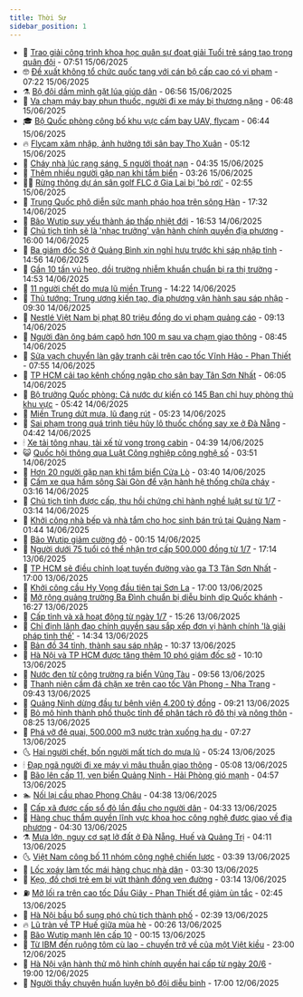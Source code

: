 ```yaml
---
title: Thời Sự
sidebar_position: 1
---
```


<!-- vnexpress-thoi-su:START -->
- 🦒 [Trao giải công trình khoa học quân sự đoạt giải Tuổi trẻ sáng tạo trong quân đội](https://vnexpress.net/trao-giai-cong-trinh-khoa-hoc-quan-su-doat-giai-tuoi-tre-sang-tao-trong-quan-doi-4899070.html) - 07:51 15/06/2025
- 🤓 [Đề xuất không tổ chức quốc tang với cán bộ cấp cao có vi phạm](https://vnexpress.net/de-xuat-khong-to-chuc-quoc-tang-voi-can-bo-cap-cao-co-vi-pham-4899046.html) - 07:22 15/06/2025
- ⚗️ [Bộ đội dầm mình gặt lúa giúp dân](https://vnexpress.net/bo-doi-dam-minh-gat-lua-giup-dan-4899052.html) - 06:56 15/06/2025
- 🌊 [Va chạm máy bay phun thuốc, người đi xe máy bị thương nặng](https://vnexpress.net/va-cham-may-bay-phun-thuoc-nguoi-di-xe-may-bi-thuong-nang-4899051.html) - 06:48 15/06/2025
- 🎓 [Bộ Quốc phòng công bố khu vực cấm bay UAV, flycam](https://vnexpress.net/bo-quoc-phong-cong-bo-khu-vuc-cam-bay-uav-flycam-4899062.html) - 06:44 15/06/2025
- 🔥 [Flycam xâm nhập, ảnh hưởng tới sân bay Thọ Xuân](https://vnexpress.net/flycam-xam-nhap-anh-huong-toi-san-bay-tho-xuan-4899045.html) - 05:12 15/06/2025
- 🦏 [Cháy nhà lúc rạng sáng, 5 người thoát nạn](https://vnexpress.net/chay-nha-luc-rang-sang-5-nguoi-thoat-nan-4899037.html) - 04:35 15/06/2025
- 👺 [Thêm nhiều người gặp nạn khi tắm biển](https://vnexpress.net/them-nhieu-nguoi-gap-nan-khi-tam-bien-4899007.html) - 03:26 15/06/2025
- 🧑‍🏫 [Rừng thông dự án sân golf FLC ở Gia Lai bị &#39;bỏ rơi&#39;](https://vnexpress.net/rung-thong-du-an-san-golf-flc-o-gia-lai-bi-bo-roi-4898972.html) - 02:55 15/06/2025
- 🚦 [Trung Quốc phô diễn sức mạnh pháo hoa trên sông Hàn](https://vnexpress.net/trung-quoc-pho-dien-suc-manh-phao-hoa-tren-song-han-4898949.html) - 17:32 14/06/2025
- 🎉 [Bão Wutip suy yếu thành áp thấp nhiệt đới](https://vnexpress.net/bao-wutip-suy-yeu-thanh-ap-thap-nhiet-doi-4898896.html) - 16:53 14/06/2025
- 🦒 [Chủ tịch tỉnh sẽ là &#39;nhạc trưởng&#39; vận hành chính quyền địa phương](https://vnexpress.net/chu-tich-tinh-se-la-nhac-truong-van-hanh-chinh-quyen-dia-phuong-4898941.html) - 16:00 14/06/2025
- 🤗 [Ba giám đốc Sở ở Quảng Bình xin nghỉ hưu trước khi sáp nhập tỉnh](https://vnexpress.net/ba-giam-doc-so-o-quang-binh-xin-nghi-huu-truoc-khi-sap-nhap-tinh-4898927.html) - 14:56 14/06/2025
- 💼 [Gần 10 tấn vú heo, dồi trường nhiễm khuẩn chuẩn bị ra thị trường](https://vnexpress.net/gan-10-tan-vu-heo-doi-truong-nhiem-khuan-chuan-bi-ra-thi-truong-4898929.html) - 14:53 14/06/2025
- 🤩 [11 người chết do mưa lũ miền Trung](https://vnexpress.net/11-nguoi-chet-do-mua-lu-mien-trung-4898923.html) - 14:22 14/06/2025
- 🤡 [Thủ tướng: Trung ương kiến tạo, địa phương vận hành sau sáp nhập](https://vnexpress.net/thu-tuong-trung-uong-kien-tao-dia-phuong-van-hanh-sau-sap-nhap-4898870.html) - 09:30 14/06/2025
- 💯 [Nestlé Việt Nam bị phạt 80 triệu đồng do vi phạm quảng cáo](https://vnexpress.net/nestle-viet-nam-bi-phat-80-trieu-dong-do-vi-pham-quang-cao-4898871.html) - 09:13 14/06/2025
- 👺 [Người đàn ông bám capô hơn 100 m sau va chạm giao thông](https://vnexpress.net/nguoi-dan-ong-bam-capo-hon-100-m-sau-va-cham-giao-thong-4898830.html) - 08:45 14/06/2025
- 🌮 [Sửa vạch chuyển làn gây tranh cãi trên cao tốc Vĩnh Hảo - Phan Thiết](https://vnexpress.net/sua-vach-chuyen-lan-gay-tranh-cai-tren-cao-toc-vinh-hao-phan-thiet-4898834.html) - 07:55 14/06/2025
- 🥸 [TP HCM cải tạo kênh chống ngập cho sân bay Tân Sơn Nhất](https://vnexpress.net/tp-hcm-cai-tao-kenh-chong-ngap-cho-san-bay-tan-son-nhat-4898818.html) - 06:05 14/06/2025
- 🐻 [Bộ trưởng Quốc phòng: Cả nước dự kiến có 145 Ban chỉ huy phòng thủ khu vực](https://vnexpress.net/bo-truong-quoc-phong-ca-nuoc-du-kien-co-145-ban-chi-huy-phong-thu-khu-vuc-4898803.html) - 05:42 14/06/2025
- 👀 [Miền Trung dứt mưa, lũ đang rút](https://vnexpress.net/mien-trung-dut-mua-lu-dang-rut-4898774.html) - 05:23 14/06/2025
- 🤔 [Sai phạm trong quá trình tiêu hủy lô thuốc chống say xe ở Đà Nẵng](https://vnexpress.net/sai-pham-trong-qua-trinh-tieu-huy-lo-thuoc-chong-say-xe-o-da-nang-4898753.html) - 04:42 14/06/2025
- 🕯 [Xe tải tông nhau, tài xế tử vong trong cabin](https://vnexpress.net/xe-tai-tong-nhau-tai-xe-tu-vong-trong-cabin-4898772.html) - 04:39 14/06/2025
- 😺 [Quốc hội thông qua Luật Công nghiệp công nghệ số](https://vnexpress.net/quoc-hoi-thong-qua-luat-cong-nghiep-cong-nghe-so-4898730.html) - 03:51 14/06/2025
- 🦆 [Hơn 20 người gặp nạn khi tắm biển Cửa Lò](https://vnexpress.net/hon-20-nguoi-gap-nan-khi-tam-bien-cua-lo-4898759.html) - 03:40 14/06/2025
- 🧰 [Cấm xe qua hầm sông Sài Gòn để vận hành hệ thống chữa cháy](https://vnexpress.net/cam-xe-qua-ham-song-sai-gon-de-van-hanh-he-thong-chua-chay-4898757.html) - 03:16 14/06/2025
- 🦍 [Chủ tịch tỉnh được cấp, thu hồi chứng chỉ hành nghề luật sư từ 1/7](https://vnexpress.net/chu-tich-tinh-duoc-cap-thu-hoi-chung-chi-hanh-nghe-luat-su-tu-1-7-4898731.html) - 03:14 14/06/2025
- 🧰 [Khởi công nhà bếp và nhà tắm cho học sinh bán trú tại Quảng Nam](https://vnexpress.net/khoi-cong-nha-bep-va-nha-tam-cho-hoc-sinh-ban-tru-tai-quang-nam-4898670.html) - 01:44 14/06/2025
- 💃 [Bão Wutip giảm cường độ](https://vnexpress.net/bao-wutip-giam-cuong-do-4898671.html) - 00:15 14/06/2025
- 🧰 [Người dưới 75 tuổi có thể nhận trợ cấp 500.000 đồng từ 1/7](https://vnexpress.net/nguoi-duoi-75-tuoi-co-the-nhan-tro-cap-500-000-dong-tu-1-7-4898588.html) - 17:14 13/06/2025
- 🚀 [TP HCM sẽ điều chỉnh loạt tuyến đường vào ga T3 Tân Sơn Nhất](https://vnexpress.net/tp-hcm-se-dieu-chinh-loat-tuyen-duong-vao-ga-t3-tan-son-nhat-4898629.html) - 17:00 13/06/2025
- 🎊 [Khởi công cầu Hy Vọng đầu tiên tại Sơn La](https://vnexpress.net/khoi-cong-cau-hy-vong-dau-tien-tai-son-la-4898510.html) - 17:00 13/06/2025
- 🤭 [Mở rộng quảng trường Ba Đình chuẩn bị diễu binh dịp Quốc khánh](https://vnexpress.net/mo-rong-quang-truong-ba-dinh-chuan-bi-dieu-binh-dip-quoc-khanh-4898654.html) - 16:27 13/06/2025
- 🤗 [Cấp tỉnh và xã hoạt động từ ngày 1/7](https://vnexpress.net/cap-tinh-va-xa-hoat-dong-tu-ngay-1-7-4898635.html) - 15:26 13/06/2025
- 🌈 [Chỉ định lãnh đạo chính quyền sau sắp xếp đơn vị hành chính &#39;là giải pháp tình thế&#39;](https://vnexpress.net/chi-dinh-lanh-dao-chinh-quyen-sau-sap-xep-don-vi-hanh-chinh-la-giai-phap-tinh-the-4898570.html) - 14:34 13/06/2025
- 🦣 [Bản đồ 34 tỉnh, thành sau sáp nhập](https://vnexpress.net/ban-do-34-tinh-thanh-sau-sap-nhap-4898576.html) - 10:37 13/06/2025
- 🎡 [Hà Nội và TP HCM được tăng thêm 10 phó giám đốc sở](https://vnexpress.net/ha-noi-va-tp-hcm-duoc-tang-them-10-pho-giam-doc-so-4898451.html) - 10:10 13/06/2025
- 🦏 [Nước đen từ công trường ra biển Vũng Tàu](https://vnexpress.net/nuoc-den-tu-cong-truong-ra-bien-vung-tau-4898438.html) - 09:56 13/06/2025
- 🎊 [Thanh niên cầm đá chặn xe trên cao tốc Vân Phong - Nha Trang](https://vnexpress.net/thanh-nien-cam-da-chan-xe-tren-cao-toc-van-phong-nha-trang-4898537.html) - 09:43 13/06/2025
- 🫶 [Quảng Ninh dừng đầu tư bệnh viện 4.200 tỷ đồng](https://vnexpress.net/quang-ninh-dung-dau-tu-benh-vien-4-200-ty-dong-4898119.html) - 09:21 13/06/2025
- 🤔 [Bỏ mô hình thành phố thuộc tỉnh để phân tách rõ đô thị và nông thôn](https://vnexpress.net/bo-mo-hinh-thanh-pho-thuoc-tinh-de-phan-tach-ro-do-thi-va-nong-thon-4898478.html) - 08:25 13/06/2025
- 🤠 [Phá vỡ đê quai, 500.000 m3 nước tràn xuống hạ du](https://vnexpress.net/pha-vo-de-quai-500-000-m3-nuoc-tran-xuong-ha-du-4898416.html) - 07:27 13/06/2025
- 🌜 [Hai người chết, bốn người mất tích do mưa lũ](https://vnexpress.net/hai-nguoi-chet-bon-nguoi-mat-tich-do-mua-lu-4898404.html) - 05:24 13/06/2025
- 🕯 [Đạp ngã người đi xe máy vì mâu thuẫn giao thông](https://vnexpress.net/dap-nga-nguoi-di-xe-may-vi-mau-thuan-giao-thong-4898407.html) - 05:08 13/06/2025
- 🤔 [Bão lên cấp 11, ven biển Quảng Ninh - Hải Phòng gió mạnh](https://vnexpress.net/bao-len-cap-11-ven-bien-quang-ninh-hai-phong-gio-manh-4898390.html) - 04:57 13/06/2025
- 🏊 [Nối lại cầu phao Phong Châu](https://vnexpress.net/noi-lai-cau-phao-phong-chau-4898379.html) - 04:38 13/06/2025
- 🌮 [Cấp xã được cấp sổ đỏ lần đầu cho người dân](https://vnexpress.net/cap-xa-duoc-cap-so-do-lan-dau-cho-nguoi-dan-4898357.html) - 04:33 13/06/2025
- 🫣 [Hàng chục thẩm quyền lĩnh vực khoa học công nghệ được giao về địa phương](https://vnexpress.net/hang-chuc-tham-quyen-linh-vuc-khoa-hoc-cong-nghe-duoc-giao-ve-dia-phuong-4898183.html) - 04:30 13/06/2025
- ⚗️ [Mưa lớn, nguy cơ sạt lở đất ở Đà Nẵng, Huế và Quảng Trị](https://vnexpress.net/mua-lon-nguy-co-sat-lo-dat-o-da-nang-hue-va-quang-tri-4898324.html) - 04:11 13/06/2025
- 🌜 [Việt Nam công bố 11 nhóm công nghệ chiến lược](https://vnexpress.net/viet-nam-cong-bo-11-nhom-cong-nghe-chien-luoc-4898310.html) - 03:39 13/06/2025
- 🌁 [Lốc xoáy làm tốc mái hàng chục nhà dân](https://vnexpress.net/loc-xoay-lam-toc-mai-hang-chuc-nha-dan-4898311.html) - 03:30 13/06/2025
- 🐲 [Kẹo, đồ chơi trẻ em bị vứt thành đống ven đường](https://vnexpress.net/keo-do-choi-tre-em-bi-vut-thanh-dong-ven-duong-4898237.html) - 03:14 13/06/2025
- ⛽️ [Mở lối ra trên cao tốc Dầu Giây - Phan Thiết để giảm ùn tắc](https://vnexpress.net/mo-loi-ra-tren-cao-toc-dau-giay-phan-thiet-de-giam-un-tac-4898109.html) - 02:45 13/06/2025
- 🗽 [Hà Nội bầu bổ sung phó chủ tịch thành phố](https://vnexpress.net/ha-noi-bau-bo-sung-pho-chu-tich-thanh-pho-4898174.html) - 02:39 13/06/2025
- 🔥 [Lũ tràn về TP Huế giữa mùa hè](https://vnexpress.net/lu-tran-ve-tp-hue-giua-mua-he-4898204.html) - 00:26 13/06/2025
- 💯 [Bão Wutip mạnh lên cấp 10](https://vnexpress.net/bao-wutip-manh-len-cap-10-4898200.html) - 00:15 13/06/2025
- 🦆 [Từ IBM đến ruộng tôm cù lao - chuyến trở về của một Việt kiều](https://vnexpress.net/tu-ibm-den-ruong-tom-cu-lao-chuyen-tro-ve-cua-mot-viet-kieu-4897679.html) - 23:00 12/06/2025
- 🫣 [Hà Nội vận hành thử mô hình chính quyền hai cấp từ ngày 20/6](https://vnexpress.net/ha-noi-van-hanh-thu-mo-hinh-chinh-quyen-hai-cap-tu-ngay-20-6-4897913.html) - 19:00 12/06/2025
- 🤡 [Người thầy chuyên huấn luyện bộ đội diễu binh](https://vnexpress.net/nguoi-thay-chuyen-huan-luyen-bo-doi-dieu-binh-4897646.html) - 17:00 12/06/2025<!-- vnexpress-thoi-su:END -->